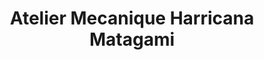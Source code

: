 ---
title: "Atelier Mecanique Harricana Matagami"
url: /matagami/atelier-mecanique-harricana-matagami/
shop: Autowerkstatt
---